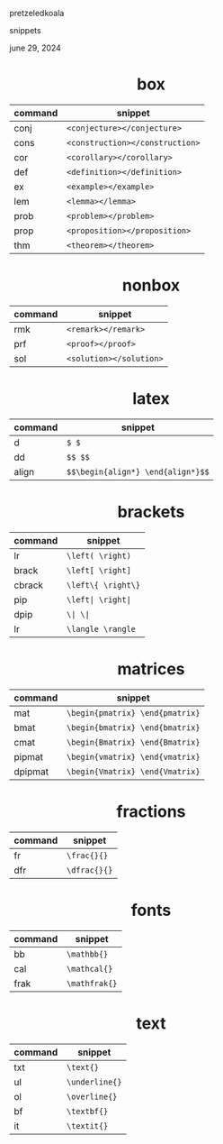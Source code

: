 <link href="../whirlwind.css" rel="stylesheet">

<whirlheader>
    <p>pretzeledkoala</p>
    <p>snippets</p>
    <p>june 29, 2024</p>
</whirlheader>

<center>

# box

| command | snippet |
|--------------|-----------------|
| conj         | `<conjecture></conjecture>`     |
| cons         | `<construction></construction>` |
| cor          | `<corollary></corollary>`       |
| def          | `<definition></definition>`     |
| ex           | `<example></example>`           |
| lem          | `<lemma></lemma>`               |
| prob         | `<problem></problem>`           |
| prop         | `<proposition></proposition>`   |
| thm          | `<theorem></theorem>`           |

# nonbox

| command | snippet |
|---------|------------|
| rmk          | `<remark></remark>`                 |
| prf          | `<proof></proof>`                   |
| sol          | `<solution></solution>`             |

# latex

| command | snippet |
|---------|------------|
| d | `$ $` |
| dd | `$$ $$` |
| align| `$$\begin{align*} \end{align*}$$` |

# brackets

| command | snippet |
|---------|------------|
| lr | `\left( \right)` |
| brack | `\left[ \right]` |
| cbrack | `\left\{ \right\}` |
| pip | `\left\| \right\|` |
| dpip | `\\| \\|` |
| lr | `\langle \rangle` |

# matrices

| command | snippet |
|---------|------------|
| mat | `\begin{pmatrix} \end{pmatrix}` |
| bmat | `\begin{bmatrix} \end{bmatrix}` |
| cmat | `\begin{Bmatrix} \end{Bmatrix}` |
| pipmat | `\begin{vmatrix} \end{vmatrix}` |
| dpipmat | `\begin{Vmatrix} \end{Vmatrix}` |

# fractions 
| command | snippet |
|---------|------------|
| fr | `\frac{}{}` |
| dfr | `\dfrac{}{}` |

# fonts

| command | snippet |
|---------|------------|
| bb | `\mathbb{}` |
| cal | `\mathcal{}` |
| frak | `\mathfrak{}` |

# text 

| command | snippet |
|---------|------------|
| txt | `\text{}` |
| ul | `\underline{}` |
| ol | `\overline{}` |
| bf | `\textbf{}` |
| it | `\textit{}` |


</center>
